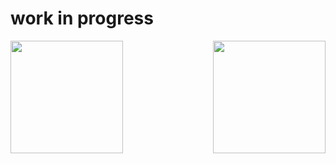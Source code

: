 # work in progress
<img height=180 align="left" src="https://github-readme-stats.vercel.app/api?username=teodorvecerdi&show_icons=true&count_private=true&bg_color=30,e96443,904e95&title_color=fff&text_color=fff&icon_color=ffdddd"/><img height=180 align="right" src="https://github-readme-stats.vercel.app/api/top-langs/?username=teodorvecerdi&hide=asp,shaderlab&langs_count=6&layout=compact&bg_color=30,e96443,904e95&title_color=fff&text_color=fff&icon_color=ffdddd"/>

